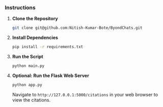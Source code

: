 
### Instructions
1. **Clone the Repository**
    ```sh
    git clone git@github.com:Nitish-Kumar-Bote/ByondChats.git
    ```
2. **Install Dependencies**
    ```sh
    pip install -r requirements.txt
    ```
3. **Run the Script**
    ```sh
    python main.py
    ```
4. **Optional: Run the Flask Web Server**
    ```sh
    python app.py
    ```
    Navigate to `http://127.0.0.1:5000/citations` in your web browser to view the citations.

